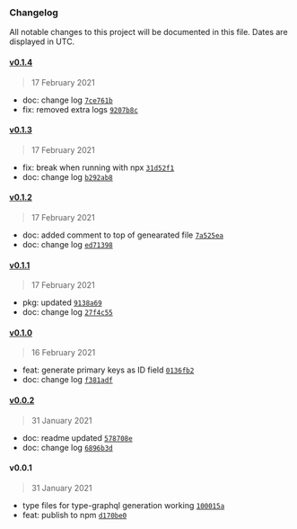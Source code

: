 ### Changelog

All notable changes to this project will be documented in this file. Dates are displayed in UTC.

#### [v0.1.4](https://github.com/saostad/sql-type-graphql/compare/v0.1.3...v0.1.4)

> 17 February 2021

- doc: change log [`7ce761b`](https://github.com/saostad/sql-type-graphql/commit/7ce761be347a725f69f071dc93b919102d859c1c)
- fix: removed extra logs [`9207b8c`](https://github.com/saostad/sql-type-graphql/commit/9207b8c8cf311ec16a1b57362e9ac2f4883502dd)

#### [v0.1.3](https://github.com/saostad/sql-type-graphql/compare/v0.1.2...v0.1.3)

> 17 February 2021

- fix: break when running with npx [`31d52f1`](https://github.com/saostad/sql-type-graphql/commit/31d52f1b08c8e18abfbbcec70100dafbd821dbda)
- doc: change log [`b292ab8`](https://github.com/saostad/sql-type-graphql/commit/b292ab8a8a973263d0f93d7c7a2444713e840788)

#### [v0.1.2](https://github.com/saostad/sql-type-graphql/compare/v0.1.1...v0.1.2)

> 17 February 2021

- doc: added comment to top of genearated file [`7a525ea`](https://github.com/saostad/sql-type-graphql/commit/7a525ea6535078b14e47d38c1c7c9bff6cd6fd93)
- doc: change log [`ed71398`](https://github.com/saostad/sql-type-graphql/commit/ed713987f468bfd62c2a573f2b1c274a649af5b9)

#### [v0.1.1](https://github.com/saostad/sql-type-graphql/compare/v0.1.0...v0.1.1)

> 17 February 2021

- pkg: updated [`9138a69`](https://github.com/saostad/sql-type-graphql/commit/9138a69bfc5a7e057de09dd3f18d6ebd8fd497e0)
- doc: change log [`27f4c55`](https://github.com/saostad/sql-type-graphql/commit/27f4c5529024a723503055a1a81c0392642244be)

#### [v0.1.0](https://github.com/saostad/sql-type-graphql/compare/v0.0.2...v0.1.0)

> 16 February 2021

- feat: generate primary keys as ID field [`0136fb2`](https://github.com/saostad/sql-type-graphql/commit/0136fb259595001b9220538d25788ceb10ac0f28)
- doc: change log [`f381adf`](https://github.com/saostad/sql-type-graphql/commit/f381adfda07f867dd8e16ca6c29804f3383190a4)

#### [v0.0.2](https://github.com/saostad/sql-type-graphql/compare/v0.0.1...v0.0.2)

> 31 January 2021

- doc: readme updated [`578708e`](https://github.com/saostad/sql-type-graphql/commit/578708e3b5c6c54aedf7db0fd3466341c2a11a20)
- doc: change log [`6896b3d`](https://github.com/saostad/sql-type-graphql/commit/6896b3d338e984940fba83e5e960cb46996ee73e)

#### v0.0.1

> 31 January 2021

- type files for type-graphql generation working [`100015a`](https://github.com/saostad/sql-type-graphql/commit/100015a9477f9b428b9d0e3637297c8fd6800e06)
- feat: publish to npm [`d170be0`](https://github.com/saostad/sql-type-graphql/commit/d170be08aaf6b8255086b8a400bc465e6fe76c5d)

